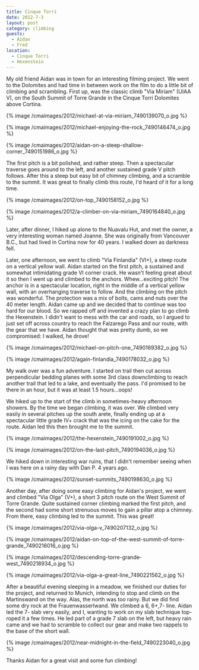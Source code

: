 ```yaml
---
title: Cinque Torri
date: 2012-7-3
layout: post
category: climbing
guests:
  - Aidan
  - Fred
location: 
  - Cinque Torri
  - Hexenstein
---
```


My old friend Aidan was in town for an interesting filming project. We
went to the Dolomites and had time in between work on the film to do a
little bit of climbing and scrambling. First up, was the classic climb
"Via Miriam" (UIAA V), on the South Summit of Torre Grande in the Cinque
Torri Dolomites above Cortina.
  
  
{% image /cmaimages/2012/michael-at-via-miriam_7490139070_o.jpg %}
  
{% image /cmaimages/2012/michael-enjoying-the-rock_7490146474_o.jpg %}
  
{% image /cmaimages/2012/aidan-on-a-steep-shallow-corner_7490151986_o.jpg %}
  
  
The first pitch is a bit polished, and rather steep. Then a spectacular
traverse goes around to the left, and another sustained grade V pitch follows.
After this a steep but easy bit of chimney climbing, and a scramble to
the summit. It was great to finally climb this route, I'd heard of it for
a long time.
  
  
{% image /cmaimages/2012/on-top_7490158152_o.jpg %}
  
{% image /cmaimages/2012/a-climber-on-via-miriam_7490164840_o.jpg %}
  
  
Later, after dinner, I hiked up alone to the Nuavalu Hut, and met the
owner, a very interesting woman named Joanne. She was originally from Vancouver
B.C., but had lived in Cortina now for 40 years. I walked down as darkness
fell.
  
  
Later, one afternoon, we went to climb "Via Finlandia" (VI+), a steep
route on a vertical yellow wall. Aidan started on the first pitch, a sustained
and somewhat intimidating grade VI corner crack. He wasn't feeling great
about it so then I went up and climbed to the anchors. Whew...exciting
pitch! The anchor is in a spectacular location, right in the middle of
a vertical yellow wall, with an overhanging traverse to follow. And the
climbing on the pitch was wonderful. The protection was a mix of bolts,
cams and nuts over the 40 meter length. Aidan came up and we decided that
to continue was too hard for our blood. So we rapped off and invented a
crazy plan to go climb the Hexenstein. I didn't want to mess with the car
and roads, so I argued to just set off across country to reach the Falzarego
Pass and our route, with the gear that we have. Aidan thought that was
pretty dumb, so we compromised: I walked, he drove!
  
  
{% image /cmaimages/2012/michael-on-pitch-one_7490169382_o.jpg %}
  
{% image /cmaimages/2012/again-finlandia_7490178032_o.jpg %}
  
  
My walk over was a fun adventure. I started on trail then cut across perpendicular
bedding planes with some 3rd class downclimbing to reach another trail
that led to a lake, and eventually the pass. I'd promised to be there in
an hour, but it was at least 1.5 hours...oops!
  
  
We hiked up to the start of the climb in sometimes-heavy afternoon showers.
By the time we began climbing, it was over. We climbed very easily in several
pitches up the south arete, finally ending up at a spectacular little grade
IV+ crack that was the icing on the cake for the route. Aidan led this
then brought me to the summit.
  
  
{% image /cmaimages/2012/the-hexenstein_7490191002_o.jpg %}
  
{% image /cmaimages/2012/on-the-last-pitch_7490194036_o.jpg %}
  
  
We hiked down in interesting war ruins, that I didn't remember seeing
when I was here on a rainy day with Dan P. 4 years ago.
  
  
{% image /cmaimages/2012/sunset-summits_7490198630_o.jpg %}
  
  
Another day, after doing some easy climbing for Aidan's project, we went
and climbed "Via Olga" (V+), a short 3 pitch route on the West Summit of
Torre Grande. Quite sustained corner climbing marked the first pitch, and
the second had some short strenuous moves to gain a pillar atop a chimney.
From there, easy climbing led to the summit. This was great!
  
  
{% image /cmaimages/2012/via-olga-v_7490207132_o.jpg %}
  
{% image /cmaimages/2012/aidan-on-top-of-the-west-summit-of-torre-grande_7490216016_o.jpg %}
  
{% image /cmaimages/2012/descending-torre-grande-west_7490218934_o.jpg %}
  
{% image /cmaimages/2012/via-olga-a-great-line_7490221562_o.jpg %}
  
  
After a beautiful evening sleeping in a meadow, we finished our duties
for the project, and returned to Munich, intending to stop and climb on
the Martinswand on the way. Alas, the north was too rainy. But we did find
some dry rock at the Frauenwasserlwand. We climbed a 6, 6+,7- line. Aidan
led the 7- slab very easily, and I, wanting to work on my slab technique
top-roped it a few times. He led part of a grade 7 slab on the left, but
heavy rain came and we had to scramble to collect our gear and make two
rappels to the base of the short wall.
  
  
{% image /cmaimages/2012/near-midnight-in-the-field_7490223040_o.jpg %}
  
  
Thanks Aidan for a great visit and some fun climbing!
